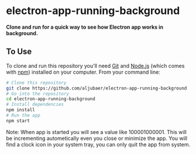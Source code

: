 # electron-app-running-background

**Clone and run for a quick way to see how Electron app works in background.**

## To Use

To clone and run this repository you'll need [Git](https://git-scm.com) and [Node.js](https://nodejs.org/en/download/) (which comes with [npm](http://npmjs.com)) installed on your computer. From your command line:

```bash
# Clone this repository
git clone https://github.com/aljubaer/electron-app-running-background
# Go into the repository
cd electron-app-running-background
# Install dependencies
npm install
# Run the app
npm start
```

Note: When app is started you will see a value like 100001000001. This will be incrementing autometically even you close or minimize the app. You will find a clock icon in your system tray, you can only quit the app from system.
